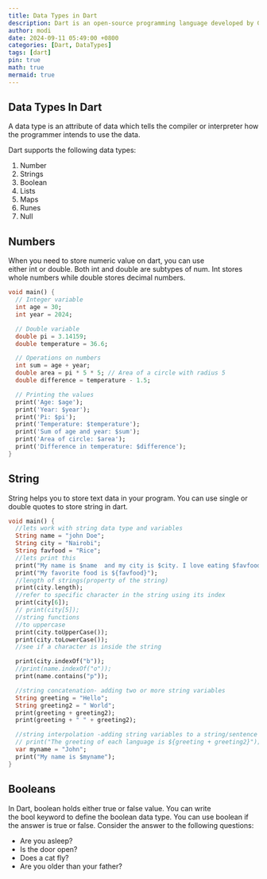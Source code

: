 ```yaml
---
title: Data Types in Dart
description: Dart is an open-source programming language developed by Google
author: modi
date: 2024-09-11 05:49:00 +0800
categories: [Dart, DataTypes]
tags: [dart]
pin: true
math: true
mermaid: true
---
```


## Data Types In Dart

A data type is an attribute of data which tells the compiler or interpreter how the programmer intends to use the data.

Dart supports the following data types:

1. Number
2. Strings
3. Boolean
4. Lists
5. Maps
6. Runes
7. Null


## Numbers

When you need to store numeric value on dart, you can use either int or double. Both int and double are subtypes of num. Int stores whole numbers while double stores decimal numbers.

```dart
void main() {
  // Integer variable
  int age = 30;
  int year = 2024;

  // Double variable
  double pi = 3.14159;
  double temperature = 36.6;

  // Operations on numbers
  int sum = age + year;
  double area = pi * 5 * 5; // Area of a circle with radius 5
  double difference = temperature - 1.5;

  // Printing the values
  print('Age: $age');
  print('Year: $year');
  print('Pi: $pi');
  print('Temperature: $temperature');
  print('Sum of age and year: $sum');
  print('Area of circle: $area');
  print('Difference in temperature: $difference');
}
```

## String

String helps you to store text data in your program. You can use single or double quotes to store string in dart.

```dart
void main() {
  //lets work with string data type and variables
  String name = "john Doe";
  String city = "Nairobi";
  String favfood = "Rice";
  //lets print this
  print("My name is $name  and my city is $city. I love eating $favfood ");
  print("My favorite food is ${favfood}");
  //length of strings(property of the string)
  print(city.length);
  //refer to specific character in the string using its index
  print(city[6]);
  // print(city[5]);
  //string functions
  //to uppercase
  print(city.toUpperCase());
  print(city.toLowerCase());
  //see if a character is inside the string

  print(city.indexOf("b"));
  //print(name.indexOf("o"));
  print(name.contains("p"));

  //string concatenation- adding two or more string variables
  String greeting = "Hello";
  String greeting2 = " World";
  print(greeting + greeting2);
  print(greeting + " " + greeting2);

  //string interpolation -adding string variables to a string/sentence
  // print("The greeting of each language is ${greeting + greeting2}");
  var myname = "John";
  print("My name is $myname");
}
```

## Booleans

In Dart, boolean holds either true or false value. You can write the bool keyword to define the boolean data type. You can use boolean if the answer is true or false. Consider the answer to the following questions:

- Are you asleep?
- Is the door open?
- Does a cat fly?
- Are you older than your father?